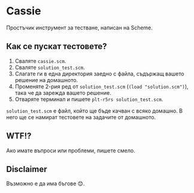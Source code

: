 # Cassie

Простъчик инструмент за тестване, написан на Scheme.

## Как се пускат тестовете?

1. Сваляте `cassie.scm`.
2. Сваляте `solution_test.scm`.
3. Слагате ги в една директория заедно с файла, съдържащ вашето решение на
домашното.
4. Променяте 2-рия ред от `solution_test.scm` (`(load "solution.scm")`), така че да зарежда вашето решение.
5. Отваряте терминал и пишете `plt-r5rs solution_test.scm`.

`solution_test.scm` е файл, който ще бъде качван с всяко домашно. В него ще се
намират тестовете на задачите от домашното.

## WTF!?

Ако имате въпроси или проблеми, пишете смело.

## Disclaimer

Възможно е да има бъгове :blush:.
